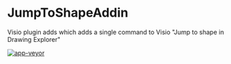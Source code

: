 JumpToShapeAddin
================

Visio plugin adds which adds a single command to Visio "Jump to shape in Drawing Explorer"

[![app-veyor](https://ci.appveyor.com/api/projects/status/677ogl6pw4xlb0ga)](https://ci.appveyor.com/project/nbelyh/jumptoshapeaddin])
